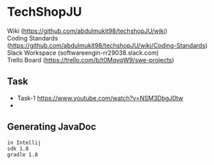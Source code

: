 # TechShopJU
  
Wiki (https://github.com/abdulmukit98/techshopJU/wiki)    <br>
Coding Standards (https://github.com/abdulmukit98/techshopJU/wiki/Coding-Standards)   <br>
Slack Workspace (softwareengin-rr29038.slack.com)   <br>
Trello Board (https://trello.com/b/t0MqvqW9/swe-projects)   <br>

## Task

* Task-1 https://www.youtube.com/watch?v=NSM3DbgJ0tw
* 


## Generating JavaDoc

    in Intellij
    sdk 1.8
    gradle 1.8
